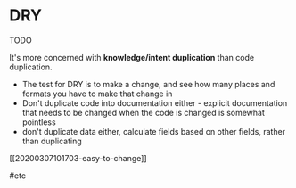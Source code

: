# DRY
TODO

It's more concerned with **knowledge/intent duplication** than code duplication.
- The test for DRY is to make a change, and see how many places and formats you have to make that change in
- Don't duplicate code into documentation either - explicit documentation that needs to be changed when the code is changed is somewhat pointless
- don't duplicate data either, calculate fields based on other fields, rather than duplicating

[[20200307101703-easy-to-change]]

#etc